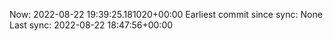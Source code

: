 Now: 2022-08-22 19:39:25.181020+00:00 Earliest commit since sync: None Last sync: 2022-08-22 18:47:56+00:00

